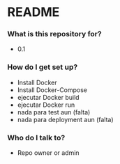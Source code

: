 # README #



### What is this repository for? ###

* 0.1

### How do I get set up? ###

* Install Docker
* Install Docker-Compose
* ejecutar Docker build
* ejecutar Docker run
* nada para test aun (falta)
* nada para deployment aun (falta)

### Who do I talk to? ###

* Repo owner or admin